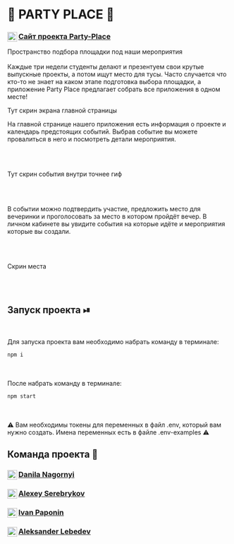 
# 🕺 PARTY PLACE 💃


<a href="https://party-place.herokuapp.com/">
  <div>
   <img align="left" alt="party-place" width="22px" src="https://i.ya-webdesign.com/images/internet-transparent-globe-8.png" />
   <h3><a href="https://party-place.herokuapp.com/">Сайт проекта  Party-Place </a></h3>
  </div>
</a>

Пространство подбора площадки под наши мероприятия 
<br/>
<br/>
Каждые три недели студенты делают и презентуем свои крутые выпускные проекты, а потом ищут место для тусы. Часто случается что кто-то не знает на каком этапе подготовка выбора площадки, а приложение Party Place предлагает собрать все приложения в одном месте!


Тут скрин экрана главной страницы


На главной странице нашего приложения есть информация о проекте и календарь предстоящих событий. Выбрав событие вы можете провалиться в него и посмотреть детали мероприятия.

<br/>
<br/>

Тут скрин события внутри точнее гиф

<br/>
<br/>

В событии можно подтвердить участие, предложить место для вечеринки и проголосовать за место в котором пройдёт вечер. В личном кабинете вы увидите события на которые идёте и мероприятия которые вы создали.

<br/>
<br/>

Скрин места

<br/>
<br/>

## Запуск проекта ⏯
<br/>
<br/>
Для запуска проекта вам необходимо набрать команду в терминале:

```javascript
npm i
```

<br/>
<br/>
После  набрать команду в терминале:

```javascript
npm start
```
<br/>
<br/>
⚠️ Вам необходимы токены для переменных в файл .env, который вам нужно создать. Имена переменных есть в файле .env-examples ⚠️

## Команда проекта 🥷

<a href="https://github.com/DanilaNagornyi">
  <div>
   <img align="left" alt="Danila Nagornyi" width="22px" src="https://raw.githubusercontent.com/peterthehan/peterthehan/master/assets/github.svg" />
   <h3><a href="https://github.com/DanilaNagornyi">Danila Nagornyi</a></h3>
  </div>
</a>

<a href="https://github.com/kotals">
  <div>
   <img align="left" alt="Ulitkau" width="22px" src="https://raw.githubusercontent.com/peterthehan/peterthehan/master/assets/github.svg" />
   <h3><a href="https://github.com/kotals">Alexey Serebrykov</a></h3>
  </div>
</a>

<a href="https://github.com/IvanPaponin">
  <div>
   <img align="left" alt="Gamz" width="22px" src="https://raw.githubusercontent.com/peterthehan/peterthehan/master/assets/github.svg" />
   <h3><a href="https://github.com/IvanPaponin">Ivan Paponin</a></h3>
  </div>
</a>

<a href="https://github.com/AleksLeb">
  <div>
   <img align="left" alt="Alexandr Batrakov" width="22px" src="https://raw.githubusercontent.com/peterthehan/peterthehan/master/assets/github.svg" />
   <h3><a href="https://github.com/AleksLeb">Aleksander Lebedev</a></h3>
  </div>
</a>





